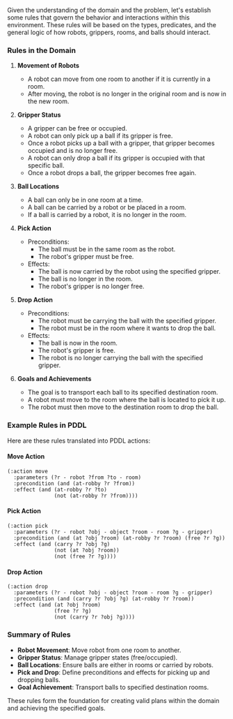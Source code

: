 Given the understanding of the domain and the problem, let's establish some rules that govern the behavior and interactions within this environment. These rules will be based on the types, predicates, and the general logic of how robots, grippers, rooms, and balls should interact.

### Rules in the Domain

1. **Movement of Robots**
   - A robot can move from one room to another if it is currently in a room.
   - After moving, the robot is no longer in the original room and is now in the new room.

2. **Gripper Status**
   - A gripper can be free or occupied.
   - A robot can only pick up a ball if its gripper is free.
   - Once a robot picks up a ball with a gripper, that gripper becomes occupied and is no longer free.
   - A robot can only drop a ball if its gripper is occupied with that specific ball.
   - Once a robot drops a ball, the gripper becomes free again.

3. **Ball Locations**
   - A ball can only be in one room at a time.
   - A ball can be carried by a robot or be placed in a room.
   - If a ball is carried by a robot, it is no longer in the room.

4. **Pick Action**
   - Preconditions:
     - The ball must be in the same room as the robot.
     - The robot's gripper must be free.
   - Effects:
     - The ball is now carried by the robot using the specified gripper.
     - The ball is no longer in the room.
     - The robot's gripper is no longer free.

5. **Drop Action**
   - Preconditions:
     - The robot must be carrying the ball with the specified gripper.
     - The robot must be in the room where it wants to drop the ball.
   - Effects:
     - The ball is now in the room.
     - The robot's gripper is free.
     - The robot is no longer carrying the ball with the specified gripper.

6. **Goals and Achievements**
   - The goal is to transport each ball to its specified destination room.
   - A robot must move to the room where the ball is located to pick it up.
   - The robot must then move to the destination room to drop the ball.

### Example Rules in PDDL

Here are these rules translated into PDDL actions:

#### Move Action
```pddl
(:action move
  :parameters (?r - robot ?from ?to - room)
  :precondition (and (at-robby ?r ?from))
  :effect (and (at-robby ?r ?to)
               (not (at-robby ?r ?from))))
```

#### Pick Action
```pddl
(:action pick
  :parameters (?r - robot ?obj - object ?room - room ?g - gripper)
  :precondition (and (at ?obj ?room) (at-robby ?r ?room) (free ?r ?g))
  :effect (and (carry ?r ?obj ?g)
               (not (at ?obj ?room))
               (not (free ?r ?g))))
```

#### Drop Action
```pddl
(:action drop
  :parameters (?r - robot ?obj - object ?room - room ?g - gripper)
  :precondition (and (carry ?r ?obj ?g) (at-robby ?r ?room))
  :effect (and (at ?obj ?room)
               (free ?r ?g)
               (not (carry ?r ?obj ?g))))
```

### Summary of Rules

- **Robot Movement**: Move robot from one room to another.
- **Gripper Status**: Manage gripper states (free/occupied).
- **Ball Locations**: Ensure balls are either in rooms or carried by robots.
- **Pick and Drop**: Define preconditions and effects for picking up and dropping balls.
- **Goal Achievement**: Transport balls to specified destination rooms.

These rules form the foundation for creating valid plans within the domain and achieving the specified goals.